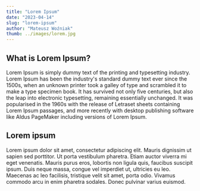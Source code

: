 ```yaml
---
title: "Lorem Ipsum"
date: "2023-04-14"
slug: "lorem-ipsum"
author: "Mateusz Woźniak"
thumb: ../images/lorem.jpg
---
```

## What is Lorem Ipsum?
Lorem Ipsum is simply dummy text of the printing and typesetting industry. Lorem Ipsum has been the industry's standard dummy text ever since the 1500s, when an unknown printer took a galley of type and scrambled it to make a type specimen book. It has survived not only five centuries, but also the leap into electronic typesetting, remaining essentially unchanged. It was popularised in the 1960s with the release of Letraset sheets containing Lorem Ipsum passages, and more recently with desktop publishing software like Aldus PageMaker including versions of Lorem Ipsum.
## Lorem ipsum
Lorem ipsum dolor sit amet, consectetur adipiscing elit. Mauris dignissim ut sapien sed porttitor. Ut porta vestibulum pharetra. Etiam auctor viverra mi eget venenatis. Mauris purus eros, lobortis non ligula quis, faucibus suscipit ipsum. Duis neque massa, congue vel imperdiet ut, ultricies eu leo. Maecenas ac leo facilisis, tristique velit sit amet, porta odio. Vivamus commodo arcu in enim pharetra sodales. Donec pulvinar varius euismod.